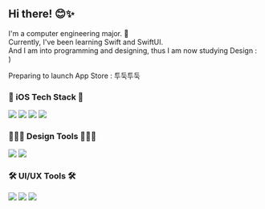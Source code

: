 ## Hi there! 😊✨

I'm a computer engineering major. 🐥<br>
Currently, I've been learning Swift and SwiftUI.<br>
And I am into programming and designing, thus I am now studying  Design : )

Preparing to launch App Store : 투둑투둑

<h3>📱 iOS Tech Stack 📱</h3>

<p>
<img src="https://img.shields.io/badge/iOS-000000?style=for-the-badge&logo=apple&logoColor=white"/> <img src="https://img.shields.io/badge/Xcode-186EE2?style=for-the-badge&logo=Xcode&logoColor=white"/> <img src="https://img.shields.io/badge/Swift-F15137?style=for-the-badge&logo=swift&logoColor=white"/> <img src="https://img.shields.io/badge/SwiftUI-0D52DB?style=for-the-badge&logo=swift&logoColor=white"/>
</p>
<h3>🧑🏻‍🎨 Design Tools 🧑🏻‍🎨</h3>
<p>
<img src="https://img.shields.io/badge/Photoshop-33a7ff?style=for-the-badge&logo=Adobe photoshop&logoColor=white"/> 
<img src="https://img.shields.io/badge/illustrator-ff9901?style=for-the-badge&logo=Adobe illustrator&logoColor=white"/> 
</p>
<h3>🛠 UI/UX Tools 🛠</h3>
<p>
<img src="https://img.shields.io/badge/Figma-ED6530?style=for-the-badge&logo=Figma&logoColor=white"/> 
<img src="https://img.shields.io/badge/Sketch-FCD32D?style=for-the-badge&logo=Sketch&logoColor=white"/> 
<img src="https://img.shields.io/badge/XD-ff61f6?style=for-the-badge&logo=Adobe XD&logoColor=white"/>
</p>
